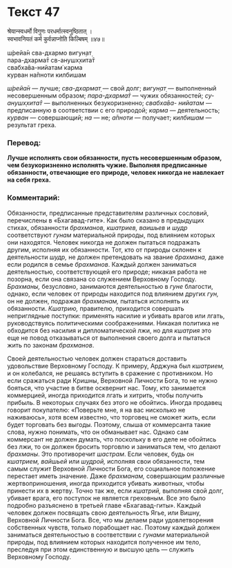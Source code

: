 # Текст 47

श्रेयान्स्वधर्मो विगुणः परधर्मात्स्वनुष्ठितात् ।  
स्वभावनियतं कर्म कुर्वन्नाप्नोति किल्बिषम् ॥४७॥

ш́рейа̄н сва-дхармо вигун̣ат̣  
пара-дхарма̄т св-анушх̣хита̄т  
свабха̄ва-нийатам̇ карма  
курван на̄пноти килбишам

_ш́рейа̄н_ — лучше; _сва-дхармат̣_ — свой долг; _вигун̣ат̣_ — выполненный несовершенным образом; _пара-дхарма̄т_ — чужих обязанностей; _су-анушх̣хита̄т_ — выполненных безукоризненно; _свабха̄ва- нийатам_ — предписанную в соответствии с его природой; _карма_ — деятельность; _курван_ — совершающий; _на_ — не; _а̄пноти_ — получает; _килбишам_ — результат греха.

### Перевод:

**Лучше исполнять свои обязанности, пусть несовершенным образом, чем безукоризненно исполнять чужие. Выполняя предписанные обязанности, отвечающие его природе, человек никогда не навлекает на себя греха.**

### Комментарий:

Обязанности, предписанные представителям различных сословий, перечислены в «Бхагавад-гите». Как было сказано в предыдущих стихах, обязанности _брахманов,_ _кшатриев,_ _ваишьев_ и _шудр_ соответствуют _гунам_ материальной природы, под влиянием которых они находятся. Человек никогда не должен пытаться подражать другим, исполняя их обязанности. Тот, кто от природы склонен к деятельности _шудр,_ не должен претендовать на звание _брахмана,_ даже если родился в семье _брахманов_. Каждый должен заниматься деятельностью, соответствующей его природе; никакая работа не позорна, если она связана со служением Верховному Господу. _Брахманы,_ безусловно, занимаются деятельностью в _гуне_ благости, однако, если человек от природы находится под влиянием других _гун,_ он не должен, подражая _брахманам,_ пытаться исполнять их обязанности. _Кшатрию,_ правителю, приходится совершать неприглядные поступки: применять насилие и убивать врагов или лгать, руководствуясь политическими соображениями. Никакая политика не обходится без насилия и дипломатической лжи, но для _кшатрия_ это еще не повод отказываться от выполнения своего долга и пытаться жить по законам _брахманов_.

Своей деятельностью человек должен стараться доставить удовольствие Верховному Господу. К примеру, Арджуна был _кшатрием,_ и он колебался, не решаясь вступить в сражение с противником. Но если сражаться ради Кришны, Верховной Личности Бога, то не нужно бояться, что участие в битве осквернит нас. Тому, кто занимается коммерцией, иногда приходится лгать и хитрить, чтобы получить прибыль. В некоторых случаях без этого не обойтись. Иногда продавец говорит покупателю: «Поверьте мне, я на вас нисколько не наживаюсь», хотя всем известно, что торговец не сможет жить, если будет торговать без выгоды. Поэтому, слыша от коммерсанта такие слова, нужно понимать, что он обманывает нас. Однако сам коммерсант не должен думать, что поскольку в его деле не обойтись без лжи, то он должен бросить торговлю и заниматься тем, что делают _брахманы_. Это противоречит _шастрам_. Если человек, будь он _кшатрием, вайшьей_ или _шудрой,_ исполняя свои обязанности, тем самым служит Верховной Личности Бога, его социальное положение перестает иметь значение. Даже _брахманам,_ совершающим различные жертвоприношения, иногда приходится убивать животных, чтобы принести их в жертву. Точно так же, если _кшатрий,_ выполняя свой долг, убивает врага, его поступок не является греховным. Все это было подробно разъяснено в третьей главе «Бхагавад-гиты». Каждый человек должен посвящать свою деятельность Ягье, или Вишну, Верховной Личности Бога. Все, что мы делаем ради удовлетворения собственных чувств, только порабощает нас. Поэтому каждый должен заниматься деятельностью в соответствии с _гунами_ материальной природы, под влиянием которых находится полученное им тело, преследуя при этом единственную и высшую цель — служить Верховному Господу.